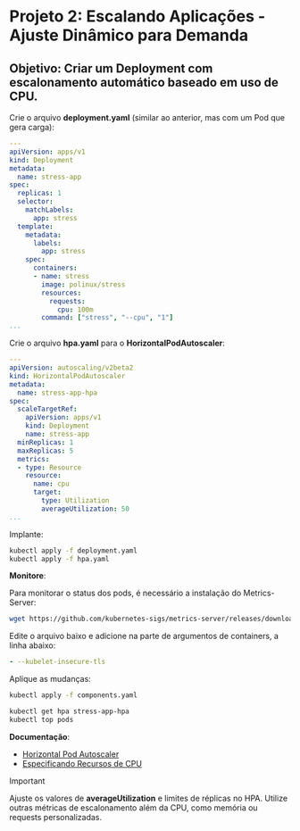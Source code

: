 # Projeto 2: Escalando Aplicações - Ajuste Dinâmico para Demanda

## Objetivo: Criar um Deployment com escalonamento automático baseado em uso de CPU.

Crie o arquivo **deployment.yaml** (similar ao anterior, mas com um Pod que gera carga):

```yaml
---
apiVersion: apps/v1
kind: Deployment
metadata:
  name: stress-app
spec:
  replicas: 1
  selector:
    matchLabels:
      app: stress
  template:
    metadata:
      labels:
        app: stress
    spec:
      containers:
      - name: stress
        image: polinux/stress
        resources:
          requests:
            cpu: 100m
        command: ["stress", "--cpu", "1"]
...
```

Crie o arquivo **hpa.yaml** para o **HorizontalPodAutoscaler**:

```yaml
---
apiVersion: autoscaling/v2beta2
kind: HorizontalPodAutoscaler
metadata:
  name: stress-app-hpa
spec:
  scaleTargetRef:
    apiVersion: apps/v1
    kind: Deployment
    name: stress-app
  minReplicas: 1
  maxReplicas: 5
  metrics:
  - type: Resource
    resource:
      name: cpu
      target:
        type: Utilization
        averageUtilization: 50
...
```

Implante:
```bash
kubectl apply -f deployment.yaml
kubectl apply -f hpa.yaml
```

**Monitore**:

Para monitorar o status dos pods, é necessário a instalação do Metrics-Server:

```bash
wget https://github.com/kubernetes-sigs/metrics-server/releases/download/v0.5.0/components.yaml
```
Edite o arquivo baixo e adicione na parte de argumentos de containers, a linha abaixo:

```yaml
- --kubelet-insecure-tls
```

Aplique as mudanças:

```bash
kubectl apply -f components.yaml
```

```bash
kubectl get hpa stress-app-hpa
kubectl top pods
```

**Documentação**:
- [Horizontal Pod Autoscaler](https://kubernetes.io/docs/tasks/run-application/horizontal-pod-autoscale/)
- [Especificando Recursos de CPU](https://kubernetes.io/docs/concepts/configuration/manage-resources-containers/#meaning-of-cpu)

>[!IMPORTANT]
Ajuste os valores de **averageUtilization** e limites de réplicas no HPA.
Utilize outras métricas de escalonamento além da CPU, como memória ou requests personalizadas.